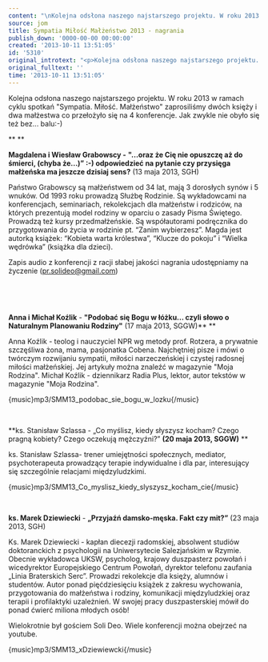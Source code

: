 ```yaml
---
content: "\nKolejna odsłona naszego najstarszego projektu. W roku 2013 w ramach cyklu spotkań \"Sympatia. Miłość. Małżeństwo\" zaprosiliśmy dwóch księży i dwa małżestwa co przełożyło się na 4 konferencje. Jak zwykle nie obyło się też bez... balu:-)\n\r\n\n**\_**\n\r\n\n**Magdalena i Wiesław Grabowscy -** **\"...oraz że Cię nie opuszczę aż do śmierci, (chyba że...)” :-) odpowiedzieć na pytanie czy przysięga małżeńska ma jeszcze dzisiaj sens?** (13 maja 2013, SGH)\n\r\n\nPaństwo Grabowscy są małżeństwem od 34 lat, mają 3 dorosłych synów i 5 wnuków. Od 1993 roku prowadzą Służbę Rodzinie. Są wykładowcami na konferencjach, seminariach, rekolekcjach dla małżeństw i rodziców, na których prezentują model rodziny w oparciu o zasady Pisma Świętego. Prowadzą też kursy przedmałżeńskie. Są współautorami podręcznika do przygotowania do życia w rodzinie pt. “Zanim wybierzesz”. Magda jest autorką książek: “Kobieta warta królestwa”, “Klucze do pokoju” i “Wielka wędrówka” (książka dla dzieci).\n\r\n\nZapis audio z konferencji z racji słabej jakości nagrania udostępniamy na życzenie (pr.solideo@gmail.com)\n\r\n\n\_\n\r\n\n\_\n\r\n\n**Anna i Michał Koźlik** - **\"Podobać się Bogu w łóżku... czyli słowo o Naturalnym Planowaniu Rodziny\"** (17 maja 2013, SGGW)**\n**\n\r\n\nAnna Koźlik - teolog i nauczyciel NPR wg metody prof. Rotzera, a prywatnie szczęśliwa żona, mama, pasjonatka Cobena. Najchętniej pisze i mówi o twórczym rozwijaniu sympatii, miłości narzeczeńskiej i czystej radosnej miłości małżeńskiej. Jej artykuły można znaleźć w magazynie \"Moja Rodzina\".\nMichał Koźlik - dziennikarz Radia Plus, lektor, autor tekstów w magazynie \"Moja Rodzina\".\n\r\n\n{music}mp3/SMM13_podobac_sie_bogu_w_lozku{/music}\n\r\n\n\_\n\r\n\n**ks. Stanisław Szlassa - „Co myślisz, kiedy słyszysz kocham? Czego pragną kobiety? Czego oczekują mężczyźni?” **(20 maja 2013, SGGW)**\n**\n\r\n\nks. Stanisław Szlassa- trener umiejętności społecznych, mediator, psychoterapeuta prowadzący terapie indywidualne i dla par, interesujący się szczególnie relacjami międzyludzkimi.\n\r\n\n{music}mp3/SMM13_Co_myslisz_kiedy_slyszysz_kocham_cie{/music}\n\r\n\n\_\n\r\n\n**ks. Marek Dziewiecki** - **„Przyjaźń damsko-męska. Fakt czy mit?”** (23 maja 2013, SGH)\n\r\n\nKs. Marek Dziewiecki - kapłan diecezji radomskiej, absolwent studiów doktoranckich z psychologii na Uniwersytecie Salezjańskim w Rzymie. Obecnie wykładowca UKSW, psycholog, krajowy duszpasterz powołań i wicedyrektor Europejskiego Centrum Powołań, dyrektor telefonu zaufania „Linia Braterskich Serc”. Prowadzi rekolekcje dla księży, alumnów i studentów. Autor ponad pięćdziesięciu książek z zakresu wychowania, przygotowania do małżeństwa i rodziny, komunikacji międzyludzkiej oraz terapii i profilaktyki uzależnień. W swojej pracy duszpasterskiej mówił do ponad ćwierć miliona młodych osób!\n\r\n\nWielokrotnie był gościem Soli Deo. Wiele konferencji można obejrzeć na youtube.\n\r\n\n{music}mp3/SMM13_xDziewiewcki{/music}\n\r\n\n\_\n"
source: jom
title: Sympatia Miłość Małżeństwo 2013 - nagrania
publish_down: '0000-00-00 00:00:00'
created: '2013-10-11 13:51:05'
id: '5310'
original_introtext: "<p>Kolejna odsłona naszego najstarszego projektu. W roku 2013 w ramach cyklu spotkań \"Sympatia. Miłość. Małżeństwo\" zaprosiliśmy dwóch księży i dwa małżestwa co przełożyło się na 4 konferencje. Jak zwykle nie obyło się też bez... balu:-)</p>\r\n<p><strong>\_</strong></p>\r\n<p><strong>Magdalena i Wiesław Grabowscy -</strong> <strong>\"...oraz że Cię nie opuszczę aż do śmierci, (chyba że...)” :-) odpowiedzieć na pytanie czy przysięga małżeńska ma jeszcze dzisiaj sens?</strong> (13 maja 2013, SGH)</p>\r\n<p>Państwo Grabowscy są małżeństwem od 34 lat, mają 3 dorosłych synów i 5 wnuków. Od 1993 roku prowadzą Służbę Rodzinie. Są wykładowcami na konferencjach, seminariach, rekolekcjach dla małżeństw i rodziców, na których prezentują model rodziny w oparciu o zasady Pisma Świętego. Prowadzą też kursy przedmałżeńskie. Są współautorami podręcznika do przygotowania do życia w rodzinie pt. “Zanim wybierzesz”. Magda jest autorką książek: “Kobieta warta królestwa”, “Klucze do pokoju” i “Wielka wędrówka” (książka dla dzieci).</p>\r\n<p>Zapis audio z konferencji z racji słabej jakości nagrania udostępniamy na życzenie (pr.solideo@gmail.com)</p>\r\n<p>\_</p>\r\n<p>\_</p>\r\n<p><strong>Anna i Michał Koźlik</strong> - <strong>\"Podobać się Bogu w łóżku... czyli słowo o Naturalnym Planowaniu Rodziny\"</strong> (17 maja 2013, SGGW)<strong><br /></strong></p>\r\n<p>Anna Koźlik - teolog i nauczyciel NPR wg metody prof. Rotzera, a prywatnie szczęśliwa żona, mama, pasjonatka Cobena. Najchętniej pisze i mówi o twórczym rozwijaniu sympatii, miłości narzeczeńskiej i czystej radosnej miłości małżeńskiej. Jej artykuły można znaleźć w magazynie \"Moja Rodzina\".<br />Michał Koźlik - dziennikarz Radia Plus, lektor, autor tekstów w magazynie \"Moja Rodzina\".</p>\r\n<p><span style=\"line-height: 1.3em;\">{music}mp3/SMM13_podobac_sie_bogu_w_lozku{/music}</span></p>\r\n<p>\_</p>\r\n<p><span class=\"st\"><strong>ks. Stanisław Szlassa - „Co myślisz, kiedy słyszysz kocham? Czego pragną kobiety? Czego oczekują mężczyźni?” </strong></span>(20 maja 2013, SGGW)<strong><br /></strong></p>\r\n<p>ks. Stanisław Szlassa- trener umiejętności społecznych, mediator, psychoterapeuta prowadzący terapie indywidualne i dla par, interesujący się szczególnie relacjami międzyludzkimi.</p>\r\n<p><span style=\"line-height: 1.3em;\">{music}mp3/SMM13_Co_myslisz_kiedy_slyszysz_kocham_cie{/music}</span></p>\r\n<p>\_</p>\r\n<p><span class=\"st\"><strong>ks. Marek Dziewiecki</strong> - <strong>„Przyjaźń damsko-męska. Fakt czy mit?”</strong> (</span>23 maja 2013, SGH)</p>\r\n<p>Ks. Marek Dziewiecki - kapłan diecezji radomskiej, absolwent studiów doktoranckich z psychologii na Uniwersytecie Salezjańskim w Rzymie. Obecnie wykładowca UKSW, psycholog, krajowy duszpasterz powołań i wicedyrektor Europejskiego Centrum Powołań, dyrektor telefonu zaufania „Linia Braterskich Serc”. Prowadzi rekolekcje dla księży, alumnów i studentów. Autor ponad pięćdziesięciu książek z zakresu wychowania, przygotowania do małżeństwa i rodziny, komunikacji międzyludzkiej oraz terapii i profilaktyki uzależnień. W swojej pracy duszpasterskiej mówił do ponad ćwierć miliona młodych osób!</p>\r\n<p>Wielokrotnie był gościem Soli Deo. Wiele konferencji można obejrzeć na youtube.</p>\r\n<p><span style=\"line-height: 1.3em;\">{music}mp3/SMM13_xDziewiewcki{/music}</span></p>\r\n<p>\_</p>"
original_fulltext: ''
time: '2013-10-11 13:51:05'
---
```

Kolejna odsłona naszego najstarszego projektu. W roku 2013 w ramach cyklu spotkań "Sympatia. Miłość. Małżeństwo" zaprosiliśmy dwóch księży i dwa małżestwa co przełożyło się na 4 konferencje. Jak zwykle nie obyło się też bez... balu:-)


** **


**Magdalena i Wiesław Grabowscy -** **"...oraz że Cię nie opuszczę aż do śmierci, (chyba że...)” :-) odpowiedzieć na pytanie czy przysięga małżeńska ma jeszcze dzisiaj sens?** (13 maja 2013, SGH)


Państwo Grabowscy są małżeństwem od 34 lat, mają 3 dorosłych synów i 5 wnuków. Od 1993 roku prowadzą Służbę Rodzinie. Są wykładowcami na konferencjach, seminariach, rekolekcjach dla małżeństw i rodziców, na których prezentują model rodziny w oparciu o zasady Pisma Świętego. Prowadzą też kursy przedmałżeńskie. Są współautorami podręcznika do przygotowania do życia w rodzinie pt. “Zanim wybierzesz”. Magda jest autorką książek: “Kobieta warta królestwa”, “Klucze do pokoju” i “Wielka wędrówka” (książka dla dzieci).


Zapis audio z konferencji z racji słabej jakości nagrania udostępniamy na życzenie (pr.solideo@gmail.com)


 


 


**Anna i Michał Koźlik** - **"Podobać się Bogu w łóżku... czyli słowo o Naturalnym Planowaniu Rodziny"** (17 maja 2013, SGGW)**
**


Anna Koźlik - teolog i nauczyciel NPR wg metody prof. Rotzera, a prywatnie szczęśliwa żona, mama, pasjonatka Cobena. Najchętniej pisze i mówi o twórczym rozwijaniu sympatii, miłości narzeczeńskiej i czystej radosnej miłości małżeńskiej. Jej artykuły można znaleźć w magazynie "Moja Rodzina".
Michał Koźlik - dziennikarz Radia Plus, lektor, autor tekstów w magazynie "Moja Rodzina".


{music}mp3/SMM13_podobac_sie_bogu_w_lozku{/music}


 


**ks. Stanisław Szlassa - „Co myślisz, kiedy słyszysz kocham? Czego pragną kobiety? Czego oczekują mężczyźni?” **(20 maja 2013, SGGW)**
**


ks. Stanisław Szlassa- trener umiejętności społecznych, mediator, psychoterapeuta prowadzący terapie indywidualne i dla par, interesujący się szczególnie relacjami międzyludzkimi.


{music}mp3/SMM13_Co_myslisz_kiedy_slyszysz_kocham_cie{/music}


 


**ks. Marek Dziewiecki** - **„Przyjaźń damsko-męska. Fakt czy mit?”** (23 maja 2013, SGH)


Ks. Marek Dziewiecki - kapłan diecezji radomskiej, absolwent studiów doktoranckich z psychologii na Uniwersytecie Salezjańskim w Rzymie. Obecnie wykładowca UKSW, psycholog, krajowy duszpasterz powołań i wicedyrektor Europejskiego Centrum Powołań, dyrektor telefonu zaufania „Linia Braterskich Serc”. Prowadzi rekolekcje dla księży, alumnów i studentów. Autor ponad pięćdziesięciu książek z zakresu wychowania, przygotowania do małżeństwa i rodziny, komunikacji międzyludzkiej oraz terapii i profilaktyki uzależnień. W swojej pracy duszpasterskiej mówił do ponad ćwierć miliona młodych osób!


Wielokrotnie był gościem Soli Deo. Wiele konferencji można obejrzeć na youtube.


{music}mp3/SMM13_xDziewiewcki{/music}


 


<!--{{json:{"created_date":"2013-10-11 13:51:05","publish_down":"0000-00-00 00:00:00","id":"5310"}}}-->